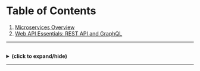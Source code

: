# Table of Contents
1. [Microservices Overview](./microservices_overview.md)
2. [Web API Essentials: REST API and GraphQL](./API_overview.md)

---

<a id="binary"></a>
## 
<details close>
<summary><b>(click to expand/hide)</b></summary>
<!-- MarkdownTOC -->



<!-- /MarkdownTOC -->
</details>

---
